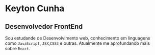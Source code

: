 #  Keyton Cunha
## Desenvolvedor FrontEnd
Sou estudande de Desenvolvimento web, conhecimento em linguagens como `JavaScript`, `JSX`,`CSS3` e outras.
Atualmente me aprofundando mais sobre `React`.
